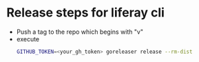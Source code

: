 # Release steps for liferay cli

* Push a tag to the repo which begins with "v"
* execute
  ```bash
  GITHUB_TOKEN=<your_gh_token> goreleaser release --rm-dist
  ```
